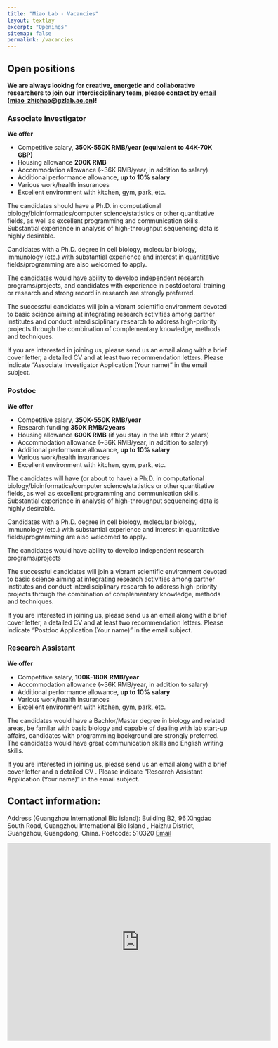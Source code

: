 ```yaml
---
title: "Miao Lab - Vacancies"
layout: textlay
excerpt: "Openings"
sitemap: false
permalink: /vacancies
---
```


## Open positions

**We are always looking for creative, energetic and collaborative researchers to join our interdisciplinary team, please contact by [email](mailto:miao_zhichao@gzlab.ac.cn) (miao_zhichao@gzlab.ac.cn)!**

### Associate Investigator

**We offer**
* Competitive salary, **350K-550K RMB/year (equivalent to 44K-70K GBP)**
* Housing allowance **200K RMB**
* Accommodation allowance (~36K RMB/year, in addition to salary)
* Additional performance allowance, **up to 10% salary**
* Various work/health insurances
* Excellent environment with kitchen, gym, park, etc. 

The candidates should have a Ph.D. in computational biology/bioinformatics/computer science/statistics or other quantitative fields, as well as excellent programming and communication skills. Substantial experience in analysis of high-throughput sequencing data is highly desirable.

Candidates with a Ph.D. degree in cell biology, molecular biology, immunology (etc.) with substantial experience and interest in quantitative fields/programming are also welcomed to apply.

The candidates would have ability to develop independent research programs/projects, and candidates with experience in postdoctoral training or research and strong record in research are strongly preferred.

The successful candidates will join a vibrant scientific environment devoted to basic science aiming at integrating research activities among partner institutes and conduct interdisciplinary research to address high-priority projects through the combination of complementary knowledge, methods and techniques.

If you are interested in joining us, please send us an email along with a brief cover letter, a detailed CV and at least two recommendation letters. Please indicate “Associate Investigator Application (Your name)” in the email subject.

### Postdoc

**We offer**
* Competitive salary, **350K-550K RMB/year**
* Research funding **350K RMB/2years**
* Housing allowance **600K RMB** (if you stay in the lab after 2 years)
* Accommodation allowance (~36K RMB/year, in addition to salary)
* Additional performance allowance, **up to 10% salary**
* Various work/health insurances
* Excellent environment with kitchen, gym, park, etc. 

The candidates will have (or about to have) a Ph.D. in computational biology/bioinformatics/computer science/statistics or other quantitative fields, as well as excellent programming and communication skills. Substantial experience in analysis of high-throughput sequencing data is highly desirable.

Candidates with a Ph.D. degree in cell biology, molecular biology, immunology (etc.) with substantial experience and interest in quantitative fields/programming are also welcomed to apply.

The candidates would have ability to develop independent research programs/projects

The successful candidates will join a vibrant scientific environment devoted to basic science aiming at integrating research activities among partner institutes and conduct interdisciplinary research to address high-priority projects through the combination of complementary knowledge, methods and techniques.

If you are interested in joining us, please send us an email along with a brief cover letter, a detailed CV and at least two recommendation letters. Please indicate “Postdoc Application (Your name)” in the email subject.

### Research Assistant

**We offer**
* Competitive salary, **100K-180K RMB/year**
* Accommodation allowance (~36K RMB/year, in addition to salary)
* Additional performance allowance, **up to 10% salary**
* Various work/health insurances
* Excellent environment with kitchen, gym, park, etc.

The candidates would have a Bachlor/Master degree in biology and related areas, be familar with basic biology and capable of dealing with lab start-up affairs, candidates with programming background are strongly preferred.
The candidates would have great communication skills and English writing skills.

If you are interested in joining us, please send us an email along with a brief cover letter and a detailed CV . Please indicate “Research Assistant Application (Your name)” in the email subject.

## Contact information:
Address (Guangzhou International Bio island): Building B2, 96 Xingdao South Road, Guangzhou International Bio Island , Haizhu District, Guangzhou, Guangdong, China.
Postcode: 510320
[Email](mailto:miao_zhichao@gzlab.ac.cn)

<iframe src="https://www.google.com/maps/embed?pb=!1m14!1m8!1m3!1d3670.9607940189653!2d113.3728525!3d23.0618989!3m2!1i1024!2i768!4f13.1!3m3!1m2!1s0x0%3A0xbfef76e0d9d7b9!2z5bm_5bee55Sf54mp5bKb5Zu96ZmF5YWs5a-T!5e0!3m2!1sen!2shk!4v1651501560610!5m2!1sen!2shk" width="600" height="450" style="border:0;" allowfullscreen="" loading="lazy" referrerpolicy="no-referrer-when-downgrade"></iframe>



